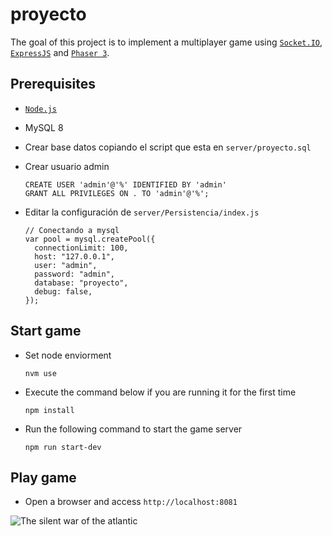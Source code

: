 # proyecto

The goal of this project is to implement a multiplayer game using [`Socket.IO`](https://socket.io/), [`ExpressJS`](https://expressjs.com/) and [`Phaser 3`](https://phaser.io/phaser3).

## Prerequisites

- [`Node.js`](https://nodejs.org/en/)
- MySQL 8
- Crear base datos copiando el script que esta en `server/proyecto.sql`
- Crear usuario admin
  `````
  CREATE USER 'admin'@'%' IDENTIFIED BY 'admin'
  GRANT ALL PRIVILEGES ON . TO 'admin'@'%';
  ``````

- Editar la configuración de `server/Persistencia/index.js`
  ````
  // Conectando a mysql
  var pool = mysql.createPool({
    connectionLimit: 100,
    host: "127.0.0.1",
    user: "admin",
    password: "admin",
    database: "proyecto",
    debug: false,
  });

## Start game

- Set node enviorment
  ```
  nvm use
  ```

- Execute the command below if you are running it for the first time
  ```
  npm install
  ```

- Run the following command to start the game server
  ```
  npm run start-dev
  ```

## Play game
- Open a browser and access `http://localhost:8081`

![The silent war of the atlantic](https://user-images.githubusercontent.com/69306110/156943409-49c96de6-861e-49bf-8102-f2392fd5d0a9.gif)




